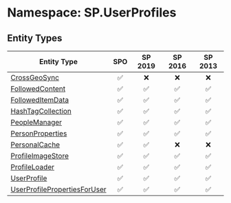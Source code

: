 # Namespace: SP.UserProfiles

## Entity Types

Entity Type | SPO | SP 2019 | SP 2016 | SP 2013
----------|:---:|:-------:|:-------:|:-------:
[CrossGeoSync](./EntityTypes/CrossGeoSync.md) | ✅ | ❌ | ❌ | ❌
[FollowedContent](./EntityTypes/FollowedContent.md) | ✅ | ✅ | ✅ | ✅
[FollowedItemData](./EntityTypes/FollowedItemData.md) | ✅ | ✅ | ✅ | ✅
[HashTagCollection](./EntityTypes/HashTagCollection.md) | ✅ | ✅ | ✅ | ✅
[PeopleManager](./EntityTypes/PeopleManager.md) | ✅ | ✅ | ✅ | ✅
[PersonProperties](./EntityTypes/PersonProperties.md) | ✅ | ✅ | ✅ | ✅
[PersonalCache](./EntityTypes/PersonalCache.md) | ✅ | ✅ | ❌ | ❌
[ProfileImageStore](./EntityTypes/ProfileImageStore.md) | ✅ | ✅ | ✅ | ✅
[ProfileLoader](./EntityTypes/ProfileLoader.md) | ✅ | ✅ | ✅ | ✅
[UserProfile](./EntityTypes/UserProfile.md) | ✅ | ✅ | ✅ | ✅
[UserProfilePropertiesForUser](./EntityTypes/UserProfilePropertiesForUser.md) | ✅ | ✅ | ✅ | ✅